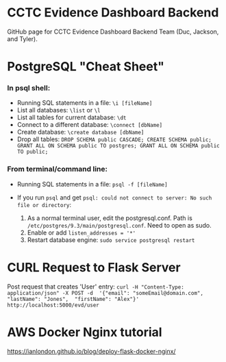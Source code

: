 # CCTC Evidence Dashboard Backend

GitHub page for CCTC Evidence Dashboard Backend Team (Duc, Jackson, and Tyler).

# PostgreSQL "Cheat Sheet"

### In psql shell: ###
   * Running SQL statements in a file:     `\i [fileName]`
   * List all databases:                   `\list` or `\l`
   * List all tables for current database: `\dt`
   * Connect to a different database:      `\connect [dbName]`
   * Create database: 	                   `\create database [dbName]`
   * Drop all tables:       		   `DROP SCHEMA public CASCADE; CREATE SCHEMA public; GRANT ALL ON SCHEMA public TO postgres; GRANT ALL ON SCHEMA public TO public;`

### From terminal/command line: ###
   * Running SQL statements in a file:     `psql -f [fileName]`
   
   * If you run `psql` and get `psql: could not connect to server: No such 
     file or directory`:
        1. As a normal terminal user, edit the postgresql.conf. Path is
           `/etc/postgres/9.3/main/postgresql.conf`. Need to open as sudo.
        2. Enable or add `listen_addresses = '*'`
        3. Restart database engine: `sudo service postgresql restart`

# CURL Request to Flask Server

Post request that creates 'User' entry:
`curl -H "Content-Type: application/json" -X POST -d 
'{"email": "someEmail@domain.com", 
"lastName": "Jones", 
"firstName": "Alex"}' 
http://localhost:5000/evd/user`

# AWS Docker Nginx tutorial
https://ianlondon.github.io/blog/deploy-flask-docker-nginx/
